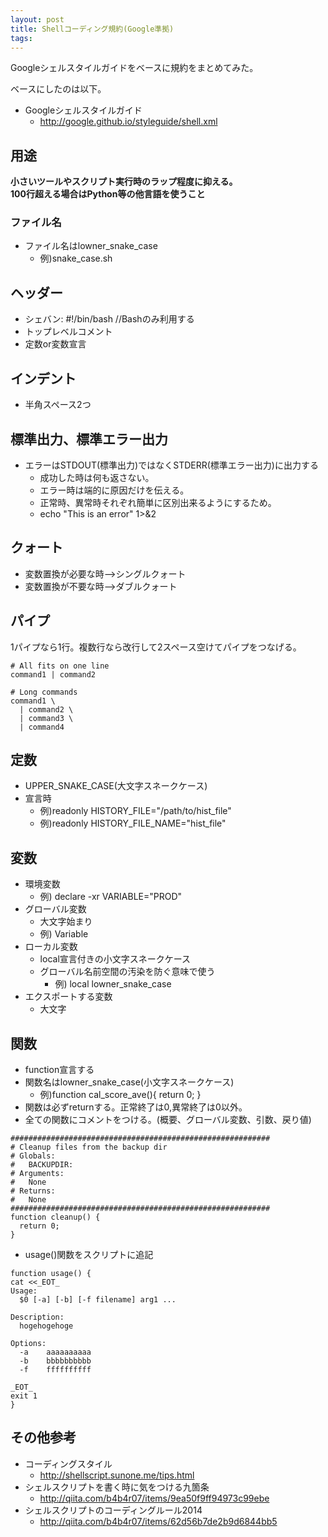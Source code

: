```yaml
---
layout: post
title: Shellコーディング規約(Google準拠)
tags: 
---
```


Googleシェルスタイルガイドをベースに規約をまとめてみた。
<!-- more -->
ベースにしたのは以下。  
- Googleシェルスタイルガイド
  - <http://google.github.io/styleguide/shell.xml>

## 用途
**小さいツールやスクリプト実行時のラップ程度に抑える。**  
**100行超える場合はPython等の他言語を使うこと**

### ファイル名
- ファイル名はlowner_snake_case
  - 例)snake_case.sh

## ヘッダー
- シェバン: #!/bin/bash  //Bashのみ利用する
- トップレベルコメント
- 定数or変数宣言

## インデント
- 半角スペース2つ

## 標準出力、標準エラー出力
- エラーはSTDOUT(標準出力)ではなくSTDERR(標準エラー出力)に出力する
  - 成功した時は何も返さない。
  - エラー時は端的に原因だけを伝える。
  - 正常時、異常時それぞれ簡単に区別出来るようにするため。
  - echo "This is an error" 1>&2

## クォート
- 変数置換が必要な時-->シングルクォート
- 変数置換が不要な時-->ダブルクォート

## パイプ
1パイプなら1行。複数行なら改行して2スペース空けてパイプをつなげる。 
```
# All fits on one line
command1 | command2

# Long commands
command1 \
  | command2 \
  | command3 \
  | command4
```

## 定数
- UPPER_SNAKE_CASE(大文字スネークケース)
- 宣言時
  - 例)readonly HISTORY_FILE="/path/to/hist_file"
  - 例)readonly HISTORY_FILE_NAME="hist_file"

## 変数
- 環境変数
  - 例) declare -xr VARIABLE="PROD"
- グローバル変数
  - 大文字始まり
  - 例) Variable
- ローカル変数
  - local宣言付きの小文字スネークケース
  - グローバル名前空間の汚染を防ぐ意味で使う
    - 例) local lowner_snake_case
- エクスポートする変数
  - 大文字

## 関数
- function宣言する
- 関数名はlowner_snake_case(小文字スネークケース)
  - 例)function cal_score_ave(){ return 0; }
- 関数は必ずreturnする。正常終了は0,異常終了は0以外。
- 全ての関数にコメントをつける。(概要、グローバル変数、引数、戻り値)
```
##########################################################
# Cleanup files from the backup dir
# Globals:
#   BACKUPDIR:
# Arguments:
#   None
# Returns:
#   None
##########################################################
function cleanup() {
  return 0;
}
```
- usage()関数をスクリプトに追記
```
function usage() {
cat <<_EOT_
Usage:
  $0 [-a] [-b] [-f filename] arg1 ...

Description:
  hogehogehoge

Options:
  -a    aaaaaaaaaa
  -b    bbbbbbbbbb
  -f    ffffffffff

_EOT_
exit 1
}
```

## その他参考
- コーディングスタイル
  - http://shellscript.sunone.me/tips.html
- シェルスクリプトを書く時に気をつける九箇条
  - http://qiita.com/b4b4r07/items/9ea50f9ff94973c99ebe
- シェルスクリプトのコーディングルール2014
  - http://qiita.com/b4b4r07/items/62d56b7de2b9d6844bb5
